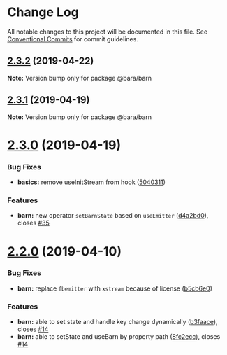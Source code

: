 # Change Log

All notable changes to this project will be documented in this file.
See [Conventional Commits](https://conventionalcommits.org) for commit guidelines.

## [2.3.2](https://github.com/barajs/bara/compare/v2.3.1...v2.3.2) (2019-04-22)

**Note:** Version bump only for package @bara/barn





## [2.3.1](https://github.com/barajs/bara/compare/v2.3.0...v2.3.1) (2019-04-19)

**Note:** Version bump only for package @bara/barn





# [2.3.0](https://github.com/barajs/bara/compare/v2.2.0...v2.3.0) (2019-04-19)


### Bug Fixes

* **basics:** remove useInitStream from hook ([5040311](https://github.com/barajs/bara/commit/5040311))


### Features

* **barn:** new operator `setBarnState` based on `useEmitter` ([d4a2bd0](https://github.com/barajs/bara/commit/d4a2bd0)), closes [#35](https://github.com/barajs/bara/issues/35)





# [2.2.0](https://github.com/barajs/bara/compare/v2.1.0...v2.2.0) (2019-04-10)


### Bug Fixes

* **barn:** replace `fbemitter` with `xstream` because of license ([b5cb6e0](https://github.com/barajs/bara/commit/b5cb6e0))


### Features

* **barn:** able to set state and handle key change dynamically ([b3faace](https://github.com/barajs/bara/commit/b3faace)), closes [#14](https://github.com/barajs/bara/issues/14)
* **barn:** able to setState and useBarn by property path ([8fc2ecc](https://github.com/barajs/bara/commit/8fc2ecc)), closes [#14](https://github.com/barajs/bara/issues/14)
